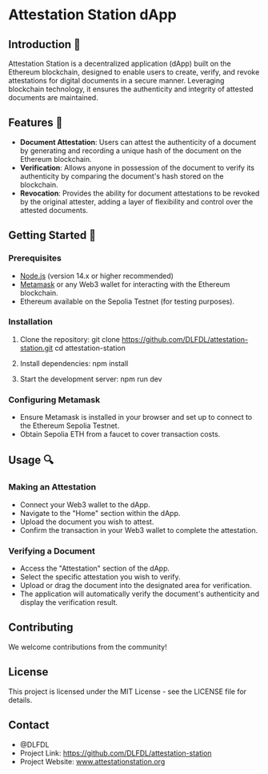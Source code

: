 # Attestation Station dApp

## Introduction 🌟

Attestation Station is a decentralized application (dApp) built on the Ethereum blockchain, designed to enable users to create, verify, and revoke attestations for digital documents in a secure manner. Leveraging blockchain technology, it ensures the authenticity and integrity of attested documents are maintained.

## Features 🚀

- **Document Attestation**: Users can attest the authenticity of a document by generating and recording a unique hash of the document on the Ethereum blockchain.
- **Verification**: Allows anyone in possession of the document to verify its authenticity by comparing the document's hash stored on the blockchain.
- **Revocation**: Provides the ability for document attestations to be revoked by the original attester, adding a layer of flexibility and control over the attested documents.

## Getting Started 🏁

### Prerequisites

- [Node.js](https://nodejs.org/en/) (version 14.x or higher recommended)
- [Metamask](https://metamask.io/) or any Web3 wallet for interacting with the Ethereum blockchain.
- Ethereum available on the Sepolia Testnet (for testing purposes).

### Installation

1. Clone the repository:
   git clone https://github.com/DLFDL/attestation-station.git
   cd attestation-station

2. Install dependencies:
   npm install

3. Start the development server:
   npm run dev

### Configuring Metamask

- Ensure Metamask is installed in your browser and set up to connect to the Ethereum Sepolia Testnet.
- Obtain Sepolia ETH from a faucet to cover transaction costs.

## Usage 🔍

### Making an Attestation 

- Connect your Web3 wallet to the dApp.
- Navigate to the "Home" section within the dApp.
- Upload the document you wish to attest.
- Confirm the transaction in your Web3 wallet to complete the attestation.

### Verifying a Document

- Access the "Attestation" section of the dApp.
- Select the specific attestation you wish to verify.
- Upload or drag the document into the designated area for verification.
- The application will automatically verify the document's authenticity and display the verification result.

## Contributing

We welcome contributions from the community!

## License

This project is licensed under the MIT License - see the LICENSE file for details.

## Contact

- @DLFDL
- Project Link: https://github.com/DLFDL/attestation-station
- Project Website: www.attestationstation.org